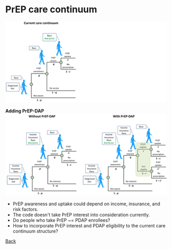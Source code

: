 # PrEP care continuum

![CareContinuum](figures/PrEPcont.png)

**Adding PrEP-DAP**
![PrEPattribute](figures/PrEPattribute.png)

* PrEP awareness and uptake could depend on income, insurance, and risk factors. 
* The code doesn't take PrEP interest into consideration currently. 
* Do people who take PrEP ~= PDAP enrollees? 
* How to incorporate PrEP interest and PDAP eligibility to the current care continuum structure? 

<a href="ModuleSum.html#PrEP">Back</a>




